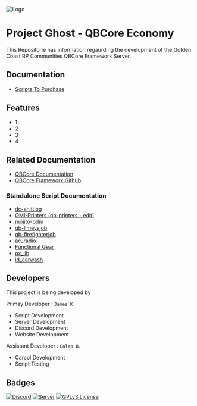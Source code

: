
![Logo](https://i.imgur.com/pwyqC84.png)



# Project Ghost - QBCore Economy

This Repositorie has information regaurding the development of the Golden Coast RP Communities QBCore Framework Server.



## Documentation

- [Scripts To Purchase](https://github.com/Golden-Coast-RP/Project-Ghost-QBCore-Economy/blob/main/scriptstopurchase.md)



## Features

- 1
- 2
- 3
- 4


## Related Documentation
- [QBCore Documentation](https://docs.qbcore.org/qbcore-documentation/)
- [QBCore Framework Github](https://github.com/qbcore-framework)

### Standalone Script Documentation
- [dc-shiftlog](https://github.com/Disabled-Coding/dc-shiftlog)
- [OMI-Printers (qb-printers - edit)](https://github.com/OmiJod/Omi-printers)
- [mojito-pdm](https://github.com/Mojito-Fivem/mojito_pdm)
- [qb-limeysjob](https://github.com/PenguScript/qb-limeysjob)
- [qb-firefighterjob](https://github.com/Dhruvpamnani/qb-firefighterjob)
- [ac_radio](https://github.com/antond15/ac_radio)
- [Functional Gear](https://github.com/AJMyers1991/FunctionalGear)
- [ox_lib](https://github.com/overextended/ox_lib)
- [id_carwash](https://github.com/infinitydevelopment14/id_carwash)
## Developers

This project is being developed by

Primay Developer : `James K.` 
- Script Development
- Server Development
- Discord Development
- Website Development

Assistant Developer : `Caleb B.`
- Carcol Development
- Script Testing


## Badges
[![Discord](https://img.shields.io/discord/798498335123046402?label=Discord)](https://discord.gg/KGpmHUueER)
[![Server](https://img.shields.io/badge/Server-Connect-yellowgreen)](https://cfx.re/join/zlq38d)
[![GPLv3 License](https://img.shields.io/badge/License-GPL%20v3-yellow.svg)](https://opensource.org/licenses/)

